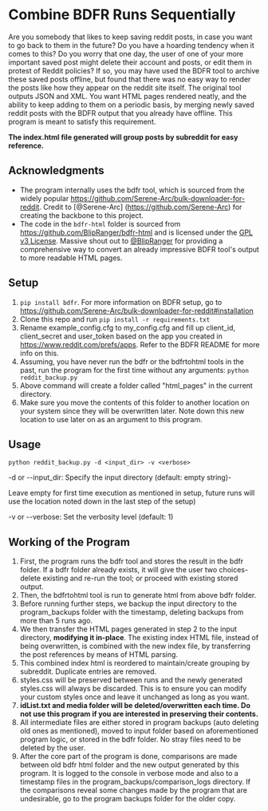 # Combine BDFR Runs Sequentially

Are you somebody that likes to keep saving reddit posts, in case you want to go back 
to them in the future? Do you have a hoarding tendency when it 
comes to this? Do you worry that one day, the user of one of your more important saved 
post might delete their account and posts, or edit them in protest of Reddit policies?
If so, 
you may have used the BDFR tool to archive these saved posts offline, but found that 
there was no easy way to render the posts like how they appear on the reddit site 
itself. The original tool outputs JSON and XML. You want HTML pages rendered neatly, 
and the ability to keep adding to them on a periodic basis, by merging newly saved 
reddit posts with the BDFR output that you already have offline. This program is meant 
to satisfy this requirement.  

**The index.html file generated will group posts by subreddit for easy reference.**

## Acknowledgments

* The program internally uses the bdfr tool, which is sourced from the widely popular 
https://github.com/Serene-Arc/bulk-downloader-for-reddit. Credit to [@Serene-Arc]
  (https://github.com/Serene-Arc) for creating the backbone to 
  this project. 
* The code in the `bdfr-html` folder is sourced from 
https://github.com/BlipRanger/bdfr-html and is licensed under the 
[GPL v3 License](bdfr-html/LICENSE). Massive shout out to [@BlipRanger](https://www.github.com/BlipRanger)
for providing a comprehensive way to convert an already impressive BDFR tool's output 
  to more readable HTML pages.

## Setup

1. `pip install bdfr`. For more information on BDFR setup, go to https://github.com/Serene-Arc/bulk-downloader-for-reddit#installation
2. Clone this repo and run `pip install -r requirements.txt`
3. Rename example_config.cfg to my_config.cfg and fill up client_id, client_secret and 
   user_token based on the app you created in https://www.reddit.com/prefs/apps. Refer 
   to the BDFR README for more info on this.
4. Assuming, you have never run the bdfr or the bdfrtohtml tools in the past, run the 
   program for the first time without any arguments:
   `python reddit_backup.py`
5. Above command will create a folder called "html_pages" in the current directory.
6. Make sure you move the contents of this folder to another location on your system 
   since they will be overwritten later. Note down this new location to use later on 
   as an argument to this program.

## Usage

`python reddit_backup.py -d <input_dir> -v <verbose>`

-d or --input_dir: Specify the input directory (default: empty string)-   

Leave empty for first time execution as mentioned in setup, future runs will use the 
location noted down in the last step of the setup)

-v or --verbose: Set the verbosity level (default: 1)

## Working of the Program
1. First, the program runs the bdfr tool and stores the result in the bdfr folder. If 
   a bdfr folder already exists, it will give the user two choices- delete existing 
   and re-run the tool; or proceed with existing stored output.
2. Then, the bdfrtohtml tool is run to generate html from above bdfr folder.
3. Before running further steps, we backup the input directory to the program_backups 
   folder with the timestamp, deleting backups from more than 5 runs ago. 
4. We then transfer the HTML pages generated in step 2 to the input directory, 
   **modifying it in-place**. The existing index HTML file, instead of being 
   overwritten, is combined with the new index file, by transferring the post 
   references by means of HTML parsing. 
5. This combined index html is reordered to maintain/create grouping by subreddit. 
   Duplicate entries are removed. 
6. styles.css will be preserved between runs and the newly generated styles.css will 
   always be discarded. This is to ensure you can modify your custom styles once and 
   leave it unchanged as long as you want.
7. **idList.txt and media folder will be deleted/overwritten each time. Do not use this 
   program if you are interested in preserving their contents.**
8. All intermediate files are either stored in program backups (auto deleting old ones 
   as mentioned), moved to input folder based on aforementioned program logic, or 
   stored in the bdfr folder. No stray files need to be deleted by the user.
9. After the core part of the program is done, comparisons are made between old bdfr 
   html folder and the new output generated by this program. It is logged to the 
   console in verbose mode and also to a timestamp files in the 
   program_backups/comparison_logs directory. If the comparisons reveal some changes 
   made by the program that are undesirable, go to the program backups folder for the 
   older copy. 